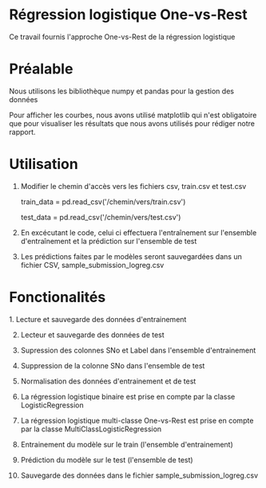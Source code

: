 # Régression logistique One-vs-Rest
Ce travail fournis l'approche One-vs-Rest de la régression logistique
<h1>Préalable</h1>
Nous utilisons les bibliothèque numpy et pandas pour la gestion des données


Pour afficher les courbes, nous avons utilisé matplotlib qui n'est obligatoire que pour visualiser les résultats que nous avons utilisés pour rédiger notre rapport. 
<h1>Utilisation</h1>

1. Modifier le chemin d'accès vers les fichiers csv, train.csv et test.csv

   
   train_data = pd.read_csv('/chemin/vers/train.csv')


   test_data = pd.read_csv('/chemin/vers/test.csv')


2. En excécutant le code, celui ci effectuera l'entraînement sur l'ensemble d'entraînement et la prédiction sur l'ensemble de test

   
3. Les prédictions faites par le modèles seront sauvegardées dans un fichier CSV, sample_submission_logreg.csv
<h1>Fonctionalités</h1>
1. Lecture et sauvegarde des données d'entrainement


2. Lecteur et sauvegarde des données de test

   
3. Supression des colonnes SNo et Label dans l'ensemble d'entrainement

   
4. Suppression de la colonne SNo dans l'ensemble de test

   
5. Normalisation des données d'entrainement et de test 

   
6. La régression logistique binaire est prise en compte par la classe LogisticRegression

    
7. La régression logistique multi-classe One-vs-Rest est prise en compte par la classe MultiClassLogisticRegression

    
8. Entrainement du modèle sur le train (l'ensemble d'entrainement)

    
9. Prédiction du modèle sur le test (l'ensemble de test)

    
10. Sauvegarde des données dans le fichier sample_submission_logreg.csv
